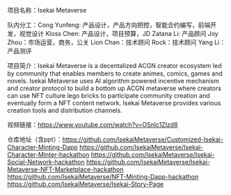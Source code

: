 项目名称：Isekai Metaverse

队内分工：Cong Yunfeng: 产品设计，产品方向把控，智能合约编写，前端开发，视觉设计	
	 Kloss Chen: 产品设计，项目预算，JD
	Zatana Li: 产品顾问
	Joy Zhou：市场运营，商务，公关
	Lion Chan：技术顾问
	Rock：技术顾问
	Yang Li：产品测评
	
	
项目简介：Isekai Metaverse is a decentalized ACGN creator ecosystem led by community that enables  members to create animes, comics, games and novels.
Isekai Metaverse uses AI algorithm powered incentive mechanism and creator protocol to build a bottom up ACGN metaverse where creators can use NFT culture lego bricks to participate community creation and eventually form a NFT content network.  Isekai Metaverse provides various creation tools and distribution channels.

视频链接：https://www.youtube.com/watch?v=OSnlc1Zlzd8

仓库地址（含ppt）：https://github.com/IsekaiMetaverse/Customized-Isekai-Character-Minting-Dapp
https://github.com/IsekaiMetaverse/Isekai-Character-Minter-hackathon
https://github.com/IsekaiMetaverse/Isekai-Social-Network-hackathon
https://github.com/IsekaiMetaverse/Isekai-Metaverse-NFT-Marketplace-hackathon
https://github.com/IsekaiMetaverse/NFT-Minting-Dapp-hackathon
https://github.com/IsekaiMetaverse/Isekai-Story-Page
